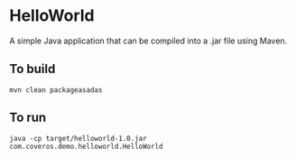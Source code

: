 HelloWorld
==========

A simple Java application that can be compiled into a .jar file using Maven.

To build
--------
    mvn clean packageasadas

To run
------
    java -cp target/helloworld-1.0.jar com.coveros.demo.helloworld.HelloWorld
